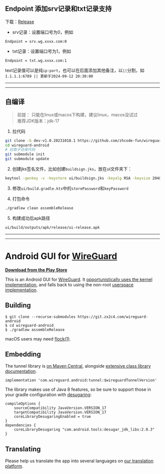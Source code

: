 ## Endpoint 添加srv记录和txt记录支持

下载：[Release](https://github.com/zhcode-fun/wireguard-android/releases)

+ srv记录：设置端口号为0，例如
  
```
Endpoint = srv.wg.xxxx.com:0
```

+ txt记录：设置端口号为1，例如

```
Endpoint = txt.wg.xxxx.com:1
```
text记录值可以是纯`ip:port`，也可以在后面添加其他备注，以`||`分割，如`1.1.1.1:6789 || 更新于2024-09-12 20:30:00`


---
---

## 自编译

> 前提：
> 只能在linux或macos下构建，建议linux，macos没试过<br/>
> 推荐JDK版本：jdk-17

1. 拉代码

```bash
git clone -b dev-v1.0.20231018.1 https://github.com/zhcode-fun/wireguard-android.git
cd wireguard-android
# 拉取子仓库代码
git submodule init
git submodule update
```

2. 创建jks签名文件，比如创建`buildsign.jks`，放在ui文件夹下：

```bash
keytool -genkey -v -keystore ui/buildsign.jks -keyalg RSA -keysize 2048 -validity 10000 -alias wireguard
```

3. 修改`ui/build.gradle.kts`中的`storePassword`和`keyPassword`

4. 打包命令

```bash
./gradlew clean assembleRelease
```

5. 构建成功后apk路径

```
ui/build/outputs/apk/release/ui-release.apk
```

---
---


# Android GUI for [WireGuard](https://www.wireguard.com/)

**[Download from the Play Store](https://play.google.com/store/apps/details?id=com.wireguard.android)**

This is an Android GUI for [WireGuard](https://www.wireguard.com/). It [opportunistically uses the kernel implementation](https://git.zx2c4.com/android_kernel_wireguard/about/), and falls back to using the non-root [userspace implementation](https://git.zx2c4.com/wireguard-go/about/).

## Building

```
$ git clone --recurse-submodules https://git.zx2c4.com/wireguard-android
$ cd wireguard-android
$ ./gradlew assembleRelease
```

macOS users may need [flock(1)](https://github.com/discoteq/flock).

## Embedding

The tunnel library is [on Maven Central](https://search.maven.org/artifact/com.wireguard.android/tunnel), alongside [extensive class library documentation](https://javadoc.io/doc/com.wireguard.android/tunnel).

```
implementation 'com.wireguard.android:tunnel:$wireguardTunnelVersion'
```

The library makes use of Java 8 features, so be sure to support those in your gradle configuration with [desugaring](https://developer.android.com/studio/write/java8-support#library-desugaring):

```
compileOptions {
    sourceCompatibility JavaVersion.VERSION_17
    targetCompatibility JavaVersion.VERSION_17
    coreLibraryDesugaringEnabled = true
}
dependencies {
    coreLibraryDesugaring "com.android.tools:desugar_jdk_libs:2.0.3"
}
```

## Translating

Please help us translate the app into several languages on [our translation platform](https://crowdin.com/project/WireGuard).
